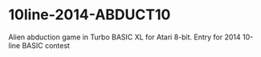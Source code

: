 # 10line-2014-ABDUCT10
Alien abduction game in Turbo BASIC XL for Atari 8-bit. Entry for 2014 10-line BASIC contest
